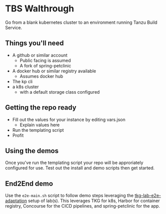 # TBS Walthrough

Go from a blank kubernetes cluster to an environment running Tanzu Build Service.

## Things you'll need

* A github or similar account
  * Public facing is assumed
  * A fork of spring-petclinic
* A docker hub or similar registry available
  * Assumes docker hub
* The kp cli
* a k8s cluster
  * with a default storage class configured

## Getting the repo ready

* Fill out the values for your instance by editing vars.json
  * Explain values here
* Run the templating script
* Profit

## Using the demos

Once you've run the templating script your repo will be approriately configured for use. Test out the install and demo scripts then get started.


## End2End demo

Use the `e2e-main.sh` script to follow demo steps leveraging the [tkg-lab-e2e-adaptation](https://github.com/jaimegag/tkg-lab-e2e-adaptation) setup of lab(s). This leverages TKG for k8s, Harbor for container registry, Concourse for the CICD pipelines, and spring-petclinic for the app.

